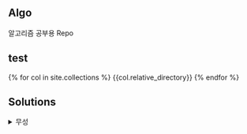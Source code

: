 ## Algo

알고리즘 공부용 Repo

## test

{% for col in site.collections %}
{{col.relative_directory}}
{% endfor %}

## Solutions

<details>
  <summary>
      무성      
  </summary>
{% for ms in site.moosung %}
  1, {{ms.name}}
{% endfor %}
</details>
